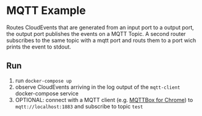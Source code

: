 # MQTT Example

Routes CloudEvents that are generated from an input port to a output port, the output port publishes the events on a MQTT Topic.
A second router subscribes to the same topic with a mqtt port and routs them to a port wich prints the event to stdout.

## Run

1. run `docker-compose up`
2. observe CloudEvents arriving in the log output of the `mqtt-client` docker-compose service
3. OPTIONAL: connect with a MQTT client (e.g. [MQTTBox for Chrome](https://chrome.google.com/webstore/detail/mqttbox/kaajoficamnjijhkeomgfljpicifbkaf)) to `mqtt://localhost:1883` and subscribe to topic `test`
